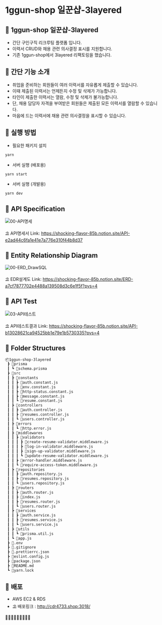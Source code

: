 # 1ggun-shop 일꾼샵-3layered

## 🍑 1ggun-shop 일꾼샵-3layered
- 간단 구인구직 리크루팅 플랫폼 입니다.
- 이력서 CRUD와 채용 관련 의사결정 표시를 지원합니다.
- 기존 1ggun-shop에서 3layered 리팩토링을 했습니다.

## 🍒 간단 기능 소개
- 취업을 준비하는 회원들이 여러 이력서를 자유롭게 제출할 수 있습니다.
- 이때 제출된 이력서는 언제든지 수정 및 삭제가 가능합니다.
- 타인이 제출한 이력서는 열람, 수정 및 삭제가 불가능합니다.
- 단, 채용 담당자 자격을 부여받은 회원들은 제출된 모든 이력서를 열람할 수 있습니다.
- 마음에 드는 이력서에 채용 관련 의사결정을 표시할 수 있습니다.

## 🍋 실행 방법

- 필요한 패키지 설치

```sh
yarn
```

- 서버 실행 (배포용)

```sh
yarn start
```

- 서버 실행 (개발용)

```sh
yarn dev
```

## 🍓 API Specification

![00-API명세](https://github.com/CDR4733/1ggun-shop/assets/166963977/4246cff9-4288-4f93-b7b1-e0689349ba58)


⛱️ API명세서 Link: https://shocking-flavor-85b.notion.site/API-e2ad44c6fa1e41e7a776e310f44b8d37


## 🥕 Entity Relationship Diagram

![00-ERD_DrawSQL](https://github.com/CDR4733/1ggun-shop/assets/166963977/4f0f435a-b2dc-47e5-879d-e735c27c5a54)


⛱️ EDR설계도 Link: https://shocking-flavor-85b.notion.site/ERD-a7cf7877702e4488a139508d3c6e1f5f?pvs=4


## 🍉 API Test

![03-API테스트](https://github.com/CDR4733/1ggun-shop/assets/166963977/ddcff004-af7a-4565-acad-995f9b454906)


⛱️ API테스트결과 Link: https://shocking-flavor-85b.notion.site/API-b13028621ca94525bb1e79e1b5730335?pvs=4

## 🍒 Folder Structures

```sh
📦1ggun-shop-3layered    
 ┣ 📂prisma   
 ┃ ┗ 📜schema.prisma   
 ┣ 📂src   
 ┃ ┣ 📂constants   
 ┃ ┃ ┣ 📜auth.constant.js   
 ┃ ┃ ┣ 📜env.constant.js   
 ┃ ┃ ┣ 📜http-status.constant.js   
 ┃ ┃ ┣ 📜message.constant.js   
 ┃ ┃ ┗ 📜resume.constant.js   
 ┃ ┣ 📂controllers   
 ┃ ┃ ┣ 📜auth.controller.js   
 ┃ ┃ ┣ 📜resumes.controller.js   
 ┃ ┃ ┗ 📜users.controller.js   
 ┃ ┣ 📂errors   
 ┃ ┃ ┗ 📜http.error.js   
 ┃ ┣ 📂middlewares   
 ┃ ┃ ┣ 📂validators   
 ┃ ┃ ┃ ┣ 📜create-resume-validator.middleware.js   
 ┃ ┃ ┃ ┣ 📜log-in-validator.middleware.js   
 ┃ ┃ ┃ ┣ 📜sign-up-validator.middleware.js   
 ┃ ┃ ┃ ┗ 📜update-resume-validator.middleware.js   
 ┃ ┃ ┣ 📜error-handler.middleware.js   
 ┃ ┃ ┗ 📜require-access-token.middleware.js   
 ┃ ┣ 📂repositories   
 ┃ ┃ ┣ 📜auth.repository.js   
 ┃ ┃ ┣ 📜resumes.repository.js   
 ┃ ┃ ┗ 📜users.repository.js   
 ┃ ┣ 📂routers   
 ┃ ┃ ┣ 📜auth.router.js   
 ┃ ┃ ┣ 📜index.js   
 ┃ ┃ ┣ 📜resumes.router.js   
 ┃ ┃ ┗ 📜users.router.js   
 ┃ ┣ 📂services   
 ┃ ┃ ┣ 📜auth.service.js   
 ┃ ┃ ┣ 📜resumes.service.js   
 ┃ ┃ ┗ 📜users.service.js   
 ┃ ┣ 📂utils   
 ┃ ┃ ┗ 📜prisma.util.js   
 ┃ ┗ 📜app.js   
 ┣ 📜.env   
 ┣ 📜.gitignore   
 ┣ 📜.prettierrc.json   
 ┣ 📜eslint.config.js   
 ┣ 📜package.json   
 ┣ 📜README.md   
 ┗ 📜yarn.lock   
```

## 🍌 배포
- AWS EC2 & RDS
- ⛱️ 배포링크 : http://cdr4733.shop:3018/

🍊🍋🍎🥭🍍🍑🍏🍒🍌

